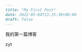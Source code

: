 ```markdown
---
title: "My First Post"
date: 2022-05-04T13:25:38+08:00
draft: false
---
```

我的第一篇博客

zyt
